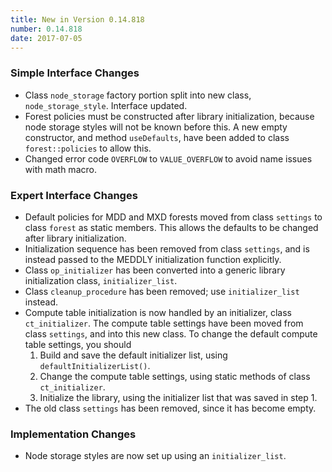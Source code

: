 ```yaml
---
title: New in Version 0.14.818
number: 0.14.818
date: 2017-07-05 
---
```


### Simple Interface Changes

* Class ```node_storage``` factory portion split into
      new class, ```node_storage_style```.
      Interface updated.
* Forest policies must be constructed after library initialization,
      because node storage styles will not be known before this.
      A new empty constructor, and method ```useDefaults```, have
      been added to class ```forest::policies``` to allow this.
* Changed error code ```OVERFLOW``` to ```VALUE_OVERFLOW```
      to avoid name issues with math macro.

### Expert Interface Changes

* Default policies for MDD and MXD forests moved from
      class ```settings``` to class ```forest``` as static members.  This
      allows the defaults to be changed after library initialization.
* Initialization sequence has been removed from class ```settings```,
      and is instead passed to the MEDDLY initialization function explicitly.
* Class ```op_initializer``` has been converted into
      a generic library initialization class, ```initializer_list```.
* Class ```cleanup_procedure``` has been removed;
      use ```initializer_list``` instead.
* Compute table initialization is now handled by an initializer,
  class ```ct_initializer```.  The compute table settings have been moved
  from class ```settings```, and into this new class.  To change the
  default compute table settings, you should
    1.  Build and save the default initializer list, 
        using ```defaultInitializerList()```.
    2.  Change the compute table settings, using static methods of class
        ```ct_initializer```.
    3.  Initialize the library, using the initializer list that was saved
        in step 1.
* The old class ```settings``` has been removed, since it has become empty.


### Implementation Changes

* Node storage styles are now set up using an ```initializer_list```.



